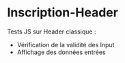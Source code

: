# Inscription-Header

Tests JS sur Header classique :

- Vérification de la validité des Input
- Affichage des données entrées
